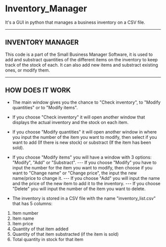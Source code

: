 # Inventory_Manager
It's a GUI in python that manages a business inventory on a CSV file.

------------------
INVENTORY MANAGER
------------------

This code is a part of the Small Business Manager Software, it is used to add and substract quantities of the different
items on the inventory to keep track of the stock of each. It can also add new items and substract existing ones, or 
modify them. 

----------------
HOW DOES IT WORK
----------------

- The main window gives you the chance to "Check inventory", to "Modify quantities" or to "Modify items".
- If you choose "Check inventory" it will open another window that displays the actual inventory and the stock on each item.
- If you choose "Modify quantities" it will open another window in where you input the number of the item you want to 
modify, then select if you want to add (If there is new stock) or substract (If the item has been sold).
- If you choose "Modify items" you will have a window with 3 options: "Modify", "Add" or "Substract".
    --- If you choose "Modify" you have to input the number for the item you want to modify, then choose if you want to
    "Change name" or "Change price", the input the new name/price to change it.
    --- If you choose "Add" you will input the name and the price of the new item to add it to the inventory.
    --- If you choose "Delete" you will input the number of the item you want to delete.

- The inventory is stored in a CSV file with the name "inventory_list.csv" that has 5 columns:
1. Item number
2. Item name
3. Item price
4. Quantity of that item added
5. Quantity of that item substracted (if the item is sold)
6. Total quantity in stock for that item
